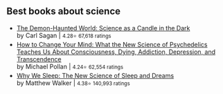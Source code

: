 ## Best books about science

- [The Demon-Haunted World: Science as a Candle in the Dark](https://www.goodreads.com/book/show/17349.The_Demon_Haunted_World?from_search=true&from_srp=true&qid=E5tgn4SYZ5&rank=2)<br />by Carl Sagan | <small title="Average rating">4.28⭐</small> <small>67,618 ratings</small>
- [How to Change Your Mind: What the New Science of Psychedelics Teaches Us About Consciousness, Dying, Addiction, Depression, and Transcendence](https://www.goodreads.com/book/show/36613747-how-to-change-your-mind?from_search=true&from_srp=true&qid=E5tgn4SYZ5&rank=3)<br />by Michael Pollan | <small title="Average rating">4.24⭐</small> <small>62,554 ratings</small>
- [Why We Sleep: The New Science of Sleep and Dreams](https://www.goodreads.com/book/show/36303871-why-we-sleep?from_search=true&from_srp=true&qid=E5tgn4SYZ5&rank=132)<br />by Matthew Walker | <small title="Average rating">4.38⭐</small> <small>140,993 ratings</small>
